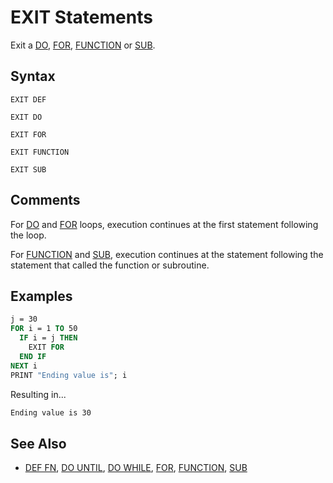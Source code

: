 # EXIT Statements

Exit a [DO](DO), [FOR](FOR), [FUNCTION](FUNCTION) or [SUB](SUB).

## Syntax

`EXIT DEF`

`EXIT DO`

`EXIT FOR`

`EXIT FUNCTION`

`EXIT SUB`

## Comments

For [DO](DO) and [FOR](FOR) loops, execution continues at the first statement following the loop.

For [FUNCTION](FUNCTION) and [SUB](SUB), execution continues at the statement following the statement that called the function or subroutine.

## Examples

```vb
j = 30
FOR i = 1 TO 50
  IF i = j THEN
    EXIT FOR
  END IF
NEXT i
PRINT "Ending value is"; i
```

Resulting in...

```txt
Ending value is 30
```

## See Also

- [DEF FN](DEF-FN), [DO UNTIL](DO-UNTIL), [DO WHILE](DO-WHILE), [FOR](FOR), [FUNCTION](FUNCTION), [SUB](SUB)
